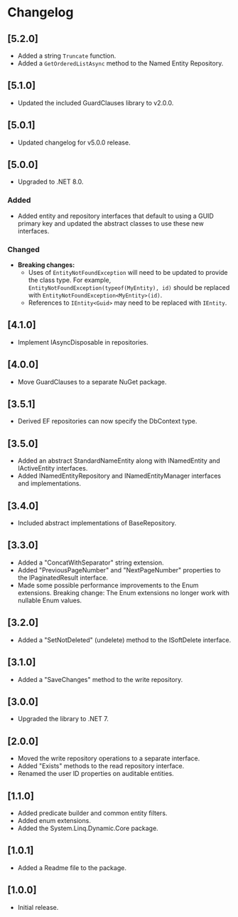 # Changelog

## [5.2.0]

- Added a string `Truncate` function.
- Added a `GetOrderedListAsync` method to the Named Entity Repository.

## [5.1.0]

- Updated the included GuardClauses library to v2.0.0.

## [5.0.1]

- Updated changelog for v5.0.0 release.

## [5.0.0]

- Upgraded to .NET 8.0.

### Added

- Added entity and repository interfaces that default to using a GUID primary key and updated the abstract classes to use these new interfaces.

### Changed

- **Breaking changes:**
  - Uses of `EntityNotFoundException` will need to be updated to provide the class type. For example, `EntityNotFoundException(typeof(MyEntity), id)` should be replaced with `EntityNotFoundException<MyEntity>(id)`.
  - References to `IEntity<Guid>` may need to be replaced with `IEntity`.

## [4.1.0]

- Implement IAsyncDisposable in repositories.

## [4.0.0]

- Move GuardClauses to a separate NuGet package.

## [3.5.1]

- Derived EF repositories can now specify the DbContext type.

## [3.5.0]

- Added an abstract StandardNameEntity along with INamedEntity and IActiveEntity interfaces.
- Added INamedEntityRepository and INamedEntityManager interfaces and implementations.

## [3.4.0]

- Included abstract implementations of BaseRepository.

## [3.3.0]

- Added a "ConcatWithSeparator" string extension.
- Added "PreviousPageNumber" and "NextPageNumber" properties to the IPaginatedResult interface.
- Made some possible performance improvements to the Enum extensions. 
  Breaking change: The Enum extensions no longer work with nullable Enum values. 

## [3.2.0]

- Added a "SetNotDeleted" (undelete) method to the ISoftDelete interface.

## [3.1.0]

- Added a "SaveChanges" method to the write repository.

## [3.0.0]

- Upgraded the library to .NET 7.

## [2.0.0]

- Moved the write repository operations to a separate interface.
- Added "Exists" methods to the read repository interface.
- Renamed the user ID properties on auditable entities.

## [1.1.0]

- Added predicate builder and common entity filters.
- Added enum extensions.
- Added the System.Linq.Dynamic.Core package.

## [1.0.1]

- Added a Readme file to the package.

## [1.0.0]

- Initial release.
